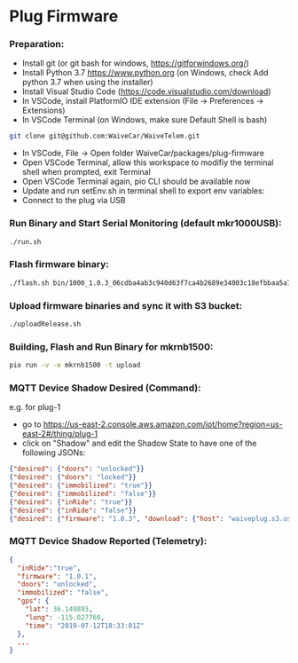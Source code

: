 # Plug Firmware

### Preparation:

- Install git (or git bash for windows, https://gitforwindows.org/)
- Install Python 3.7 https://www.python.org (on Windows, check Add python 3.7 when using the installer)
- Install Visual Studio Code (https://code.visualstudio.com/download)
- In VSCode, install PlatformIO IDE extension (File -> Preferences -> Extensions)
- In VSCode Terminal (on Windows, make sure Default Shell is bash)
```bash
git clone git@github.com:WaiveCar/WaiveTelem.git
```
- In VSCode, File -> Open folder WaiveCar/packages/plug-firmware
- Open VSCode Terminal, allow this workspace to modifiy the terminal shell when prompted, exit Terminal
- Open VSCode Terminal again, pio CLI should be available now
- Update and run setEnv.sh in terminal shell to export env variables:
- Connect to the plug via USB

### Run Binary and Start Serial Monitoring (default mkr1000USB):

```bash
./run.sh
```

### Flash firmware binary:

```bash
./flash.sh bin/1000_1.0.3_06cdba4ab3c940d63f7ca4b2689e34003c18efbbaa5a7c2849d9df9661153ab8
```

### Upload firmware binaries and sync it with S3 bucket:

```bash
./uploadRelease.sh
```

### Building, Flash and Run Binary for mkrnb1500:

```bash
pio run -v -e mkrnb1500 -t upload
```

### MQTT Device Shadow Desired (Command):

e.g. for plug-1
- go to https://us-east-2.console.aws.amazon.com/iot/home?region=us-east-2#/thing/plug-1
- click on "Shadow" and edit the Shadow State to have one of the following JSONs:

```json
{"desired": {"doors": "unlocked"}}
{"desired": {"doors": "locked"}}
{"desired": {"immobilized": "true"}}
{"desired": {"immobilized": "false"}}
{"desired": {"inRide": "true"}}
{"desired": {"inRide": "false"}}
{"desired": {"firmware": "1.0.3", "download": {"host": "waiveplug.s3.us-east-2.amazonaws.com", "file": "1000_1.0.3_593ae6b91ed7fb5ef3318b0252f9cf50e66de520627eed5092b56de9fa1b5783"}}}
```

### MQTT Device Shadow Reported (Telemetry):

```json
{
  "inRide":"true",
  "firmware": "1.0.1",
  "doors": "unlocked",
  "immobilized": "false",
  "gps": {
    "lat": 36.149893,
    "long": -115.027760,
    "time": "2019-07-12T18:33:01Z"
  },
  ...
}
```
